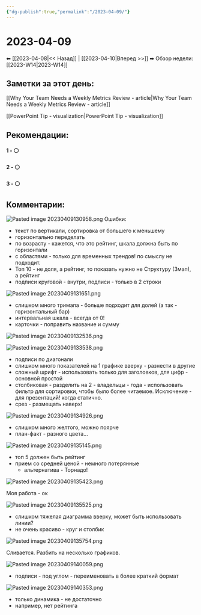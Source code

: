 ```yaml
---
{"dg-publish":true,"permalink":"/2023-04-09/"}
---
```


# 2023-04-09

⬅  [[2023-04-08\|<<  Назад]] | [[2023-04-10\|Вперед >>]]  ➡
Обзор недели: [[2023-W14\|2023-W14]]


## Заметки за этот день:

[[Why Your Team Needs a Weekly Metrics Review - article\|Why Your Team Needs a Weekly Metrics Review - article]]

[[PowerPoint Tip - visualization\|PowerPoint Tip - visualization]]

## Рекомендации:

#### 1 - ⚪ 

#### 2 - ⚪ 

#### 3 - ⚪ 


## Комментарии:

![Pasted image 20230409130958.png](/img/user/Pasted%20image%2020230409130958.png)
Ошибки:
- текст по вертикали, сортировка от большего к меньшему
- горизонтально переделать
- по возрасту - кажется, что это рейтинг, шкала должна быть по горизонтали
- с областями - только для временных трендов! по смыслу не подходит.
- Топ 10 - не доля, а рейтинг, то показать нужно не Структуру (3мап), а рейтинг
- подписи круговой - внутри, подписи - только в 2 строки

![Pasted image 20230409131651.png](/img/user/Pasted%20image%2020230409131651.png)

- слишком много тримапа - больше подходит для долей (а так - горизонтальный бар)
- интервальная шкала - всегда от 0! 
- карточки - поправить название и сумму

![Pasted image 20230409132536.png](/img/user/Pasted%20image%2020230409132536.png)

![Pasted image 20230409133538.png](/img/user/Pasted%20image%2020230409133538.png)

- подписи по диагонали
- слишком много показателей на 1 графике вверху - разнести в другие
- сложный шрифт - использовать только для заголовков, для цифр - основной простой
- столбиковая - разделить на 2 - владельцы - года - использовать фильтр для сортировки, чтобы было более читаемое. Исключение - для презентаций! когда статично.
- срез - размещать наверх!


![Pasted image 20230409134926.png](/img/user/Pasted%20image%2020230409134926.png)

- слишком много желтого, можно поярче
- план-факт - разного цвета...

![Pasted image 20230409135145.png](/img/user/Pasted%20image%2020230409135145.png)

- топ 5 должен быть рейтинг
- прием со средней ценой - немного потерянные
	- альтернатива - Торнадо!

![Pasted image 20230409135423.png](/img/user/Pasted%20image%2020230409135423.png)

Моя работа - ок

![Pasted image 20230409135525.png](/img/user/Pasted%20image%2020230409135525.png)

- слишком тяжелая диаграмма вверху, может быть использовать линии?
- не очень красиво - круг и столбик


![Pasted image 20230409135754.png](/img/user/Pasted%20image%2020230409135754.png)

Сливается. Разбить на несколько графиков.

![Pasted image 20230409140059.png](/img/user/Pasted%20image%2020230409140059.png)

- подписи - под углом - переименовать в более краткий формат

![Pasted image 20230409140353.png](/img/user/Pasted%20image%2020230409140353.png)

- только динамика - не достаточно
- например, нет рейтинга



